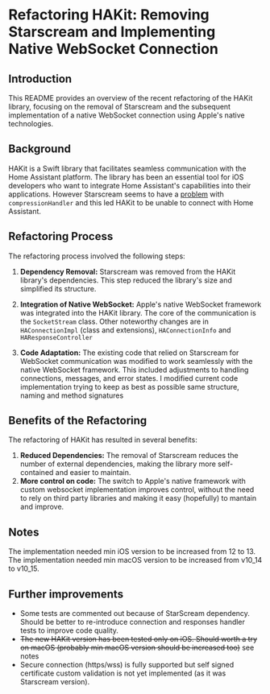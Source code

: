 ﻿# Refactoring HAKit: Removing Starscream and Implementing Native WebSocket Connection

## Introduction

This README provides an overview of the recent refactoring of the HAKit library, focusing on the removal of Starscream and the subsequent implementation of a native WebSocket connection using Apple's native technologies.

## Background

HAKit is a Swift library that facilitates seamless communication with the Home Assistant platform. The library has been an essential tool for iOS developers who want to integrate Home Assistant's capabilities into their applications. However Starscream seems to have a [problem](https://github.com/daltoniam/Starscream/issues/743#issue-575306711) with `compressionHandler` and this led HAKit to be unable to connect with Home Assistant.


## Refactoring Process

The refactoring process involved the following steps:

1. **Dependency Removal:** Starscream was removed from the HAKit library's dependencies. This step reduced the library's size and simplified its structure.

2. **Integration of Native WebSocket:** Apple's native WebSocket framework was integrated into the HAKit library. The core of the communication is the `SocketStream` class. Other noteworthy changes are in `HAConnectionImpl` (class and extensions), `HAConnectionInfo` and `HAResponseController`

3. **Code Adaptation:** The existing code that relied on Starscream for WebSocket communication was modified to work seamlessly with the native WebSocket framework. This included adjustments to handling connections, messages, and error states. I modified current code implementation trying to keep as best as possible same structure, naming and method signatures

## Benefits of the Refactoring

The refactoring of HAKit has resulted in several benefits:

1. **Reduced Dependencies:** The removal of Starscream reduces the number of external dependencies, making the library more self-contained and easier to maintain.
3. **More control on code:** The switch to Apple's native framework with custom websocket implementation improves control, without the need to rely on third party libraries and making it easy (hopefully) to mantain and improve.


## Notes
The implementation needed min iOS version to be increased from 12 to 13.
The implementation needed min macOS version to be increased from v10_14 to v10_15.

## Further improvements

 - Some tests are commented out because of StarScream dependency. Should be better to re-introduce connection and responses handler tests to improve code quality.
 - ~~The new HAKit version has been tested only on iOS. Should worth a try on macOS (probably min macOS version should be increased too)~~ see notes
 - Secure connection (https/wss) is fully supported but self signed certificate custom validation is not yet implemented (as it was Starscream version).

